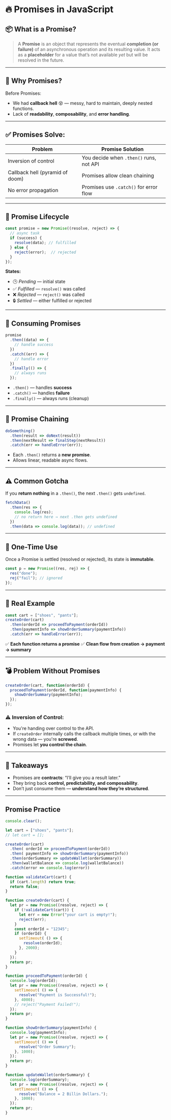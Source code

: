 # 🔥 Promises in JavaScript 

## 📦 What is a Promise?
> A **Promise** is an object that represents the eventual **completion (or failure)** of an asynchronous operation and its resulting value.
It acts as a **placeholder** for a value that’s not available *yet* but will be resolved in the future.

---

## 🧠 Why Promises?
Before Promises:
* We had **callback hell** 😵 — messy, hard to maintain, deeply nested functions.
* Lack of **readability**, **composability**, and **error handling**.

---

## ✅ Promises Solve:
| Problem                         | Promise Solution                        |
| ------------------------------- | --------------------------------------- |
| Inversion of control            | You decide when `.then()` runs, not API |
| Callback hell (pyramid of doom) | Promises allow clean chaining           |
| No error propagation            | Promises use `.catch()` for error flow  |

---

## 🧪 Promise Lifecycle
```js
const promise = new Promise((resolve, reject) => {
  // async task
  if (success) {
    resolve(data); // fulfilled
  } else {
    reject(error);  // rejected
  }
});
```
**States:**
* 🕒 *Pending* — initial state
* ✅ *Fulfilled* — `resolve()` was called
* ❌ *Rejected* — `reject()` was called
* 🔒 *Settled* — either fulfilled or rejected

---

## 🧬 Consuming Promises
```js
promise
  .then((data) => {
    // handle success
  })
  .catch((err) => {
    // handle error
  })
  .finally(() => {
    // always runs
  });
```
* `.then()` — handles **success**
* `.catch()` — handles **failure**
* `.finally()` — always runs (cleanup)

---

## 🔗 Promise Chaining
```js
doSomething()
  .then(result => doNext(result))
  .then(nextResult => finalStep(nextResult))
  .catch(err => handleError(err));
```
* Each `.then()` returns a **new promise**.
* Allows linear, readable async flows.

---

## ⚠️ Common Gotcha
If you **return nothing** in a `.then()`, the next `.then()` gets `undefined`.
```js
fetchData()
  .then(res => {
    console.log(res);
    // no return here → next .then gets undefined
  })
  .then(data => console.log(data)); // undefined
```

---

## 🔁 One-Time Use
Once a Promise is settled (resolved or rejected), its state is **immutable**.
```js
const p = new Promise((res, rej) => {
  res("done");
  rej("fail"); // ignored
});
```

---

## 🧪 Real Example
```js
const cart = ["shoes", "pants"];
createOrder(cart)
  .then(orderId => proceedToPayment(orderId))
  .then(paymentInfo => showOrderSummary(paymentInfo))
  .catch(err => handleError(err));
```
✅ **Each function returns a promise**
✅ **Clean flow from creation → payment → summary**

---

## 💣 Problem Without Promises
```js
createOrder(cart, function(orderId) {
  proceedToPayment(orderId, function(paymentInfo) {
    showOrderSummary(paymentInfo);
  });
});
```
### ⚠️ Inversion of Control:
* You're handing over control to the API.
* If `createOrder` internally calls the callback multiple times, or with the wrong data — you're **screwed**.
* Promises let **you control the chain**.

---

## 🧠 Takeaways
* Promises are **contracts**: “I’ll give you a result later.”
* They bring back **control, predictability, and composability**.
* Don’t just consume them — **understand how they’re structured**.

---

## Promise Practice
```js
console.clear();

let cart = ["shoes", "pants"];
// let cart = [];

createOrder(cart)
  .then( orderId => proceedToPayment(orderId))
  .then( paymentInfo => showOrderSummary(paymentInfo))
  .then(orderSummary => updateWallet(orderSummary))
  .then(walletBalance => console.log(walletBalance))
  .catch(error => console.log(error))

function validateCart(cart) {
  if (cart.length) return true;
  return false;
}

function createOrder(cart) {
  let pr = new Promise((resolve, reject) => {
    if (!validateCart(cart)) {
      let err = new Error("your cart is empty!");
      reject(err);
    }
    const orderId = "12345";
    if (orderId) {
      setTimeout( () => {
        resolve(orderId);
      }, 2000);
    }
  });
  return pr;
}

function proceedToPayment(orderId) {
  console.log(orderId);
  let pr = new Promise((resolve, reject) => {
    setTimeout( () => {
      resolve("Payment is Successful!");
    }, 4000);
    // reject("Payment Failed!");
  });
  return pr;
}

function showOrderSummary(paymentInfo) {
  console.log(paymentInfo);
  let pr = new Promise((resolve, reject) => {
    setTimeout( () => {
      resolve("Order Summary");
    }, 1000);
  });
  return pr;
}

function updateWallet(orderSummary) {
  console.log(orderSummary);
  let pr = new Promise((resolve, reject) => {
    setTimeout( () => {
      resolve("Balance = 2 Billin Dollars.");
    }, 1000);
  });
  return pr;
}
```

